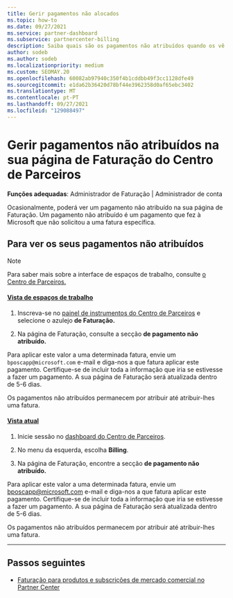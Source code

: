 ```yaml
---
title: Gerir pagamentos não alocados
ms.topic: how-to
ms.date: 09/27/2021
ms.service: partner-dashboard
ms.subservice: partnercenter-billing
description: Saiba quais são os pagamentos não atribuídos quando os vê na sua página de Faturação do Centro de Parceiros. Saiba também como aplicá-las nas suas faturas.
author: sodeb
ms.author: sodeb
ms.localizationpriority: medium
ms.custom: SEOMAY.20
ms.openlocfilehash: 60082ab97940c350f4b1cddbb49f3cc1128dfe49
ms.sourcegitcommit: e1da62b36420d78bf44e3962358d0af65ebc3402
ms.translationtype: MT
ms.contentlocale: pt-PT
ms.lasthandoff: 09/27/2021
ms.locfileid: "129088497"
---
```

# <a name="manage-unallocated-payments-on-your-partner-center-billing-page"></a>Gerir pagamentos não atribuídos na sua página de Faturação do Centro de Parceiros

**Funções adequadas**: Administrador de Faturação | Administrador de conta

Ocasionalmente, poderá ver um pagamento não atribuído na sua página de Faturação. Um pagamento não atribuído é um pagamento que fez à Microsoft que não solicitou a uma fatura específica.

## <a name="to-view-your-unallocated-payments"></a>Para ver os seus pagamentos não atribuídos

> [!NOTE]
> Para saber mais sobre a interface de espaços de trabalho, consulte [o Centro de Parceiros.](get-around-partner-center.md#turn-workspaces-on-and-off)

#### <a name="workspaces-view"></a>[Vista de espaços de trabalho](#tab/workspaces-view)

1. Inscreva-se no [painel de instrumentos do Centro de Parceiros](https://partner.microsoft.com/dashboard/home) e selecione o azulejo **de Faturação.**

2. Na página de Faturação, consulte a secção **de pagamento não atribuído.**

Para aplicar este valor a uma determinada fatura, envie um `bposcapp@microsoft.com` e-mail e diga-nos a que fatura aplicar este pagamento. Certifique-se de incluir toda a informação que iria se estivesse a fazer um pagamento. A sua página de Faturação será atualizada dentro de 5-6 dias.

Os pagamentos não atribuídos permanecem por atribuir até atribuir-lhes uma fatura.

#### <a name="current-view"></a>[Vista atual](#tab/current-view)

1. Inicie sessão no [dashboard do Centro de Parceiros](https://partner.microsoft.com/dashboard/home).

2. No menu da esquerda, escolha **Billing**.

3. Na página de Faturação, encontre a secção **de pagamento não atribuído.**

Para aplicar este valor a uma determinada fatura, envie um bposcapp@microsoft.com e-mail e diga-nos a que fatura aplicar este pagamento. Certifique-se de incluir toda a informação que iria se estivesse a fazer um pagamento. A sua página de Faturação será atualizada dentro de 5-6 dias.

Os pagamentos não atribuídos permanecem por atribuir até atribuir-lhes uma fatura.

* * *

## <a name="next-steps"></a>Passos seguintes

- [Faturação para produtos e subscrições de mercado comercial no Partner Center](csp-commercial-marketplace-billing.md)
